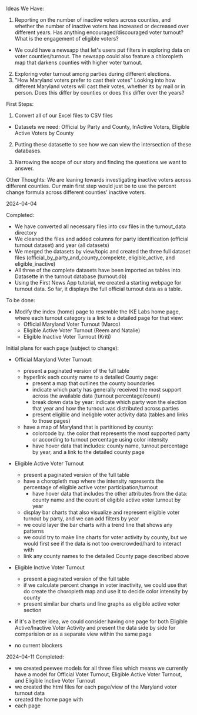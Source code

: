 Ideas We Have: 
1) Reporting on the number of inactive voters across counties, and whether the number of inactive voters has increased or decreased over different years. Has anything encouraged/discouraged voter turnout? What is the engagement of eligible voters? 
- We could have a newsapp that let's users put filters in exploring data on voter counties/turnout. The newsapp could also feature a chloropleth map that darkens counties with higher voter turnout. 
2) Exploring voter turnout among parties during different elections. 
3) "How Maryland voters prefer to cast their votes" Looking into how different Maryland voters will cast their votes, whether its by mail or in person. Does this differ by counties or does this differ over the years? 


First Steps: 
1) Convert all of our Excel files to CSV files 
- Datasets we need: Official by Party and County, InActive Voters, Eligible Active Voters by County 
2. Putting these datasette to see how we can view the intersection of these databases. 
3) Narrowing the scope of our story and finding the questions we want to answer. 

Other Thoughts: 
We are leaning towards investigating inactive voters across different counties. Our main first step would just be to use the percent change formula across different counties' inactive voters. 


 2024-04-04

 Completed:
 - We have converted all necessary files into csv files in the turnout_data directory
 - We cleaned the files and added columns for party identification (official turnout dataset) and year (all datasets)
 - We merged the datasets by view/topic and created the three full dataset files (official_by_party_and_county_compelete, eligible_active, and eligible_inactive)
 - All three of the complete datasets have been imported as tables into Datasette in the turnout database (turnout.db)
 - Using the First News App tutorial, we created a starting webpage for turnout data. So far, it displays the full official turnout data as a table.

To be done:
- Modify the index (home) page to resemble the IKE Labs home page, where each turnout category is a link to a detailed page for that view:
    - Official Maryland Voter Turnout (Marco)
    - Eligible Active Voter Turnout (Reem and Natalie)
    - Eligible Inactive Voter Turnout (Kriti)

Initial plans for each page (subject to change):
- Official Maryland Voter Turnout:
    - present a paginated version of the full table 
    - hyperlink each county name to a detailed County page:
         - present a map that outlines the county boundaries
         - indicate which party has generally received the most support across the available data (turnout percentage/count)
         - break down data by year: indicate which party won the election that year and how the turnout was distributed across parties
         - present eligible and ineligble voter activity data (tables and links to those pages)
    - have a map of Maryland that is partitioned by county:
         - colorcode by: the color that represents the most supported party or according to turnout percentage using color intensity
         - have hover data that includes: county name, turnout percentage by year, and a link to the detailed county page

- Eligible Active Voter Turnout
    - present a paginated version of the full table 
    - have a choropleth map where the intensity represents the percentage of eligible active voter participation/turnout
        - have hover data that includes the other attributes from the data: county name and the count of eligible active voter turnout by year
    - display bar charts that also visualize and represent eligible voter turnout by party, and we can add filters by year
    - we could layer the bar charts with a trend line that shows any patterns
    - we could try to make line charts for voter activity by county, but we would first see if the data is not too overcrowded/hard to interact with
    - link any county names to the detailed County page described above

- Eligible Inctive Voter Turnout
    - present a paginated version of the full table 
    - if we calculate percent change in voter inactivity, we could use that do create the choropleth map and use it to decide color intensity by county
    - present similar bar charts and line graphs as eligible active voter section

- if it's a better idea, we could consider having one page for both Eligible Active/Inactive Voter Activity and present the data side by side for comparision or as a separate view within the same page

- no current blockers

2024-04-11
Completed:
- we created peewee models for all three files which means we currently have a model for Official Voter Turnout, Eligible Active Voter Turnout, and Eligible Inctive Voter Turnout
- we created the html files for each page/view of the Maryland voter turnout data
- created the home page with 
- each page 